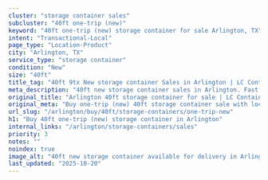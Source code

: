 ```yaml
---
cluster: "storage container sales"
subcluster: "40ft one-trip (new)"
keyword: "40ft one-trip (new) storage container for sale Arlington, TX"
intent: "Transactional-Local"
page_type: "Location-Product"
city: "Arlington, TX"
service_type: "storage container"
condition: "New"
size: "40ft"
title_tag: "40ft 9tx New storage container Sales in Arlington | LC Container"
meta_description: "40ft new storage container sales in Arlington. Fast delivery, competitive pricing. Serving storage containers area. Quote ID: R2I. Call (214) 524-4168 for your free quote today."
original_title: "Arlington 40ft storage container for sale | LC Container"
original_meta: "Buy one-trip (new) 40ft storage container sale with local delivery in Arlington, TX. LC Container — local Since 2003. Request a fast quote today."
url_slug: "/arlington/buy/40ft/storage-containers/one-trip-new"
h1: "Buy 40ft one-trip (new) storage container in Arlington"
internal_links: "/arlington/storage-containers/sales"
priority: 3
notes: ""
noindex: true
image_alt: "40ft new storage container available for delivery in Arlington"
last_updated: "2025-10-20"
---
```


<!-- TODO: Add unique city/inventory copy, images, and internal links here. -->
